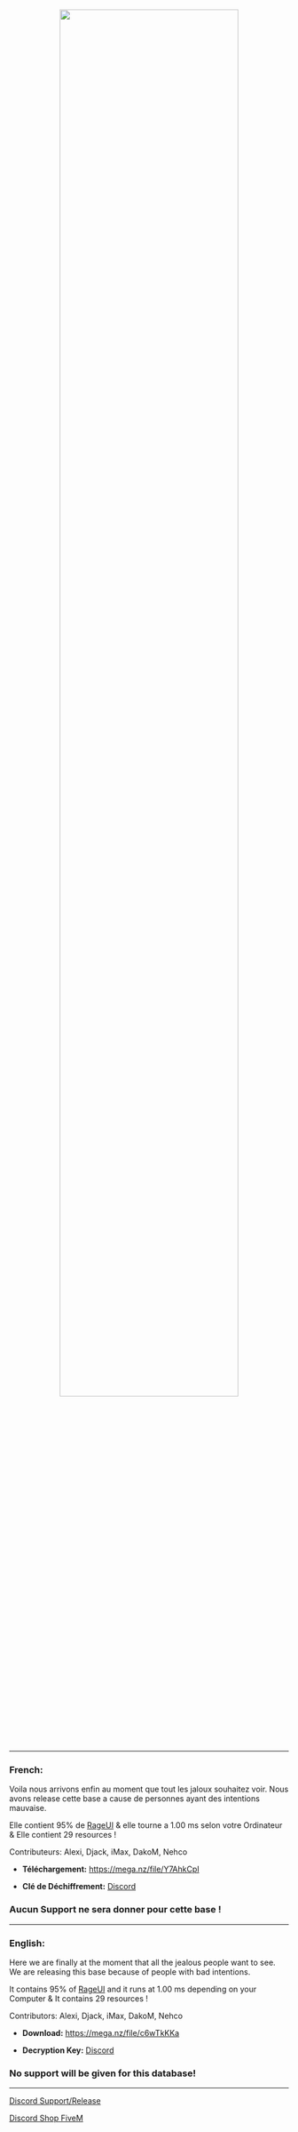 
<br>
<p align="center">
<img width="80%" src="https://cdn.discordapp.com/attachments/760539172841979930/858176565015609354/ALPHA-V-MINIA.jpg">
</p>

____

### French:
Voila nous arrivons enfin au moment que tout les jaloux souhaitez voir.
Nous avons release cette base a cause de personnes ayant des intentions mauvaise.

Elle contient 95% de [RageUI](https://github.com/iTexZoz/RageUI) & elle tourne a 1.00 ms selon votre Ordinateur & Elle contient 29 resources !

Contributeurs: Alexi, Djack, iMax, DakoM, Nehco

- **Téléchargement:** https://mega.nz/file/Y7AhkCpI

- **Clé de Déchiffrement:** [Discord](https://discord.gg/EBfXQ94ewu)

### Aucun Support ne sera donner pour cette base !

____

### English:
Here we are finally at the moment that all the jealous people want to see.
We are releasing this base because of people with bad intentions.

It contains 95% of [RageUI](https://github.com/iTexZoz/RageUI) and it runs at 1.00 ms depending on your Computer & It contains 29 resources !

Contributors: Alexi, Djack, iMax, DakoM, Nehco

- **Download:** https://mega.nz/file/c6wTkKKa

- **Decryption Key:** [Discord](https://discord.gg/EBfXQ94ewu)

### No support will be given for this database!

____

[Discord Support/Release](https://discord.gg/EBfXQ94ewu)


[Discord Shop FiveM](https://discord.gg/mUmeeUsFcU)
